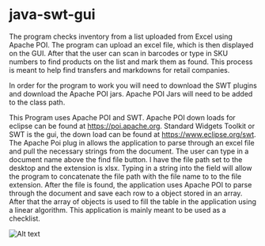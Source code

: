 # java-swt-gui
The program checks inventory from a list uploaded from Excel using Apache POI. The program can upload an excel file, which is then
displayed on the GUI. After that the user can scan in barcodes or type in SKU numbers to find products on the list and mark them as found.
This process is meant to help find transfers and markdowns for retail companies.


In order for the program to work you will need to download the SWT plugins and download the Apache POI jars.
Apache POI Jars will need to be added to the class path.

This Program uses Apache POI and SWT. Apache POI down loads for eclipse can be found at https://poi.apache.org. Standard Widgets Toolkit
or SWT is the gui, the down load can be found at https://www.eclipse.org/swt. The Apache Poi plug in allows the application to parse 
through an excel file and pull the necessary strings from the document. The user can type in a document name above the find file button. 
I have the file path set to the desktop and the extension is xlsx. Typing in a string into the field will allow the program to concatenate 
the file path with the file name to to the file extension. After the file is found, the application uses Apache POI to parse through the 
document and save each row to a object stored in an array. After that the array of objects is used to fill the table in the application
using a linear algorithm. This application is mainly meant to be used as a checklist.

![Alt text](/sc1513/java-swt-gui/blob/master/Item%20checkout%20application.png?raw=true "Application")
